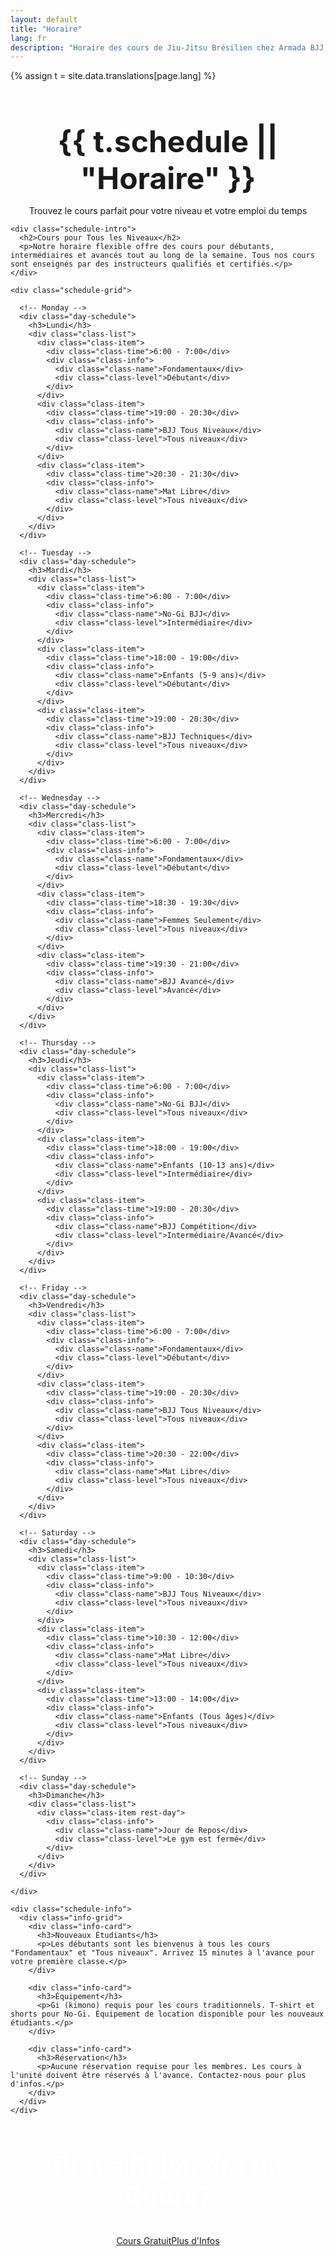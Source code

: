```yaml
---
layout: default
title: "Horaire"
lang: fr
description: "Horaire des cours de Jiu-Jitsu Brésilien chez Armada BJJ. Trouvez le cours parfait pour votre niveau et votre emploi du temps."
---
```


{% assign t = site.data.translations[page.lang] %}

<div class="page-header">
  <div class="wrapper">
    <h1>{{ t.schedule || "Horaire" }}</h1>
    <p>Trouvez le cours parfait pour votre niveau et votre emploi du temps</p>
  </div>
</div>

<section class="schedule-section">
  <div class="wrapper">
    
    <div class="schedule-intro">
      <h2>Cours pour Tous les Niveaux</h2>
      <p>Notre horaire flexible offre des cours pour débutants, intermédiaires et avancés tout au long de la semaine. Tous nos cours sont enseignés par des instructeurs qualifiés et certifiés.</p>
    </div>
    
    <div class="schedule-grid">
      
      <!-- Monday -->
      <div class="day-schedule">
        <h3>Lundi</h3>
        <div class="class-list">
          <div class="class-item">
            <div class="class-time">6:00 - 7:00</div>
            <div class="class-info">
              <div class="class-name">Fondamentaux</div>
              <div class="class-level">Débutant</div>
            </div>
          </div>
          <div class="class-item">
            <div class="class-time">19:00 - 20:30</div>
            <div class="class-info">
              <div class="class-name">BJJ Tous Niveaux</div>
              <div class="class-level">Tous niveaux</div>
            </div>
          </div>
          <div class="class-item">
            <div class="class-time">20:30 - 21:30</div>
            <div class="class-info">
              <div class="class-name">Mat Libre</div>
              <div class="class-level">Tous niveaux</div>
            </div>
          </div>
        </div>
      </div>
      
      <!-- Tuesday -->
      <div class="day-schedule">
        <h3>Mardi</h3>
        <div class="class-list">
          <div class="class-item">
            <div class="class-time">6:00 - 7:00</div>
            <div class="class-info">
              <div class="class-name">No-Gi BJJ</div>
              <div class="class-level">Intermédiaire</div>
            </div>
          </div>
          <div class="class-item">
            <div class="class-time">18:00 - 19:00</div>
            <div class="class-info">
              <div class="class-name">Enfants (5-9 ans)</div>
              <div class="class-level">Débutant</div>
            </div>
          </div>
          <div class="class-item">
            <div class="class-time">19:00 - 20:30</div>
            <div class="class-info">
              <div class="class-name">BJJ Techniques</div>
              <div class="class-level">Tous niveaux</div>
            </div>
          </div>
        </div>
      </div>
      
      <!-- Wednesday -->
      <div class="day-schedule">
        <h3>Mercredi</h3>
        <div class="class-list">
          <div class="class-item">
            <div class="class-time">6:00 - 7:00</div>
            <div class="class-info">
              <div class="class-name">Fondamentaux</div>
              <div class="class-level">Débutant</div>
            </div>
          </div>
          <div class="class-item">
            <div class="class-time">18:30 - 19:30</div>
            <div class="class-info">
              <div class="class-name">Femmes Seulement</div>
              <div class="class-level">Tous niveaux</div>
            </div>
          </div>
          <div class="class-item">
            <div class="class-time">19:30 - 21:00</div>
            <div class="class-info">
              <div class="class-name">BJJ Avancé</div>
              <div class="class-level">Avancé</div>
            </div>
          </div>
        </div>
      </div>
      
      <!-- Thursday -->
      <div class="day-schedule">
        <h3>Jeudi</h3>
        <div class="class-list">
          <div class="class-item">
            <div class="class-time">6:00 - 7:00</div>
            <div class="class-info">
              <div class="class-name">No-Gi BJJ</div>
              <div class="class-level">Tous niveaux</div>
            </div>
          </div>
          <div class="class-item">
            <div class="class-time">18:00 - 19:00</div>
            <div class="class-info">
              <div class="class-name">Enfants (10-13 ans)</div>
              <div class="class-level">Intermédiaire</div>
            </div>
          </div>
          <div class="class-item">
            <div class="class-time">19:00 - 20:30</div>
            <div class="class-info">
              <div class="class-name">BJJ Compétition</div>
              <div class="class-level">Intermédiaire/Avancé</div>
            </div>
          </div>
        </div>
      </div>
      
      <!-- Friday -->
      <div class="day-schedule">
        <h3>Vendredi</h3>
        <div class="class-list">
          <div class="class-item">
            <div class="class-time">6:00 - 7:00</div>
            <div class="class-info">
              <div class="class-name">Fondamentaux</div>
              <div class="class-level">Débutant</div>
            </div>
          </div>
          <div class="class-item">
            <div class="class-time">19:00 - 20:30</div>
            <div class="class-info">
              <div class="class-name">BJJ Tous Niveaux</div>
              <div class="class-level">Tous niveaux</div>
            </div>
          </div>
          <div class="class-item">
            <div class="class-time">20:30 - 22:00</div>
            <div class="class-info">
              <div class="class-name">Mat Libre</div>
              <div class="class-level">Tous niveaux</div>
            </div>
          </div>
        </div>
      </div>
      
      <!-- Saturday -->
      <div class="day-schedule">
        <h3>Samedi</h3>
        <div class="class-list">
          <div class="class-item">
            <div class="class-time">9:00 - 10:30</div>
            <div class="class-info">
              <div class="class-name">BJJ Tous Niveaux</div>
              <div class="class-level">Tous niveaux</div>
            </div>
          </div>
          <div class="class-item">
            <div class="class-time">10:30 - 12:00</div>
            <div class="class-info">
              <div class="class-name">Mat Libre</div>
              <div class="class-level">Tous niveaux</div>
            </div>
          </div>
          <div class="class-item">
            <div class="class-time">13:00 - 14:00</div>
            <div class="class-info">
              <div class="class-name">Enfants (Tous âges)</div>
              <div class="class-level">Tous niveaux</div>
            </div>
          </div>
        </div>
      </div>
      
      <!-- Sunday -->
      <div class="day-schedule">
        <h3>Dimanche</h3>
        <div class="class-list">
          <div class="class-item rest-day">
            <div class="class-info">
              <div class="class-name">Jour de Repos</div>
              <div class="class-level">Le gym est fermé</div>
            </div>
          </div>
        </div>
      </div>
      
    </div>
    
    <div class="schedule-info">
      <div class="info-grid">
        <div class="info-card">
          <h3>Nouveaux Étudiants</h3>
          <p>Les débutants sont les bienvenus à tous les cours "Fondamentaux" et "Tous niveaux". Arrivez 15 minutes à l'avance pour votre première classe.</p>
        </div>
        
        <div class="info-card">
          <h3>Équipement</h3>
          <p>Gi (kimono) requis pour les cours traditionnels. T-shirt et shorts pour No-Gi. Équipement de location disponible pour les nouveaux étudiants.</p>
        </div>
        
        <div class="info-card">
          <h3>Réservation</h3>
          <p>Aucune réservation requise pour les membres. Les cours à l'unité doivent être réservés à l'avance. Contactez-nous pour plus d'infos.</p>
        </div>
      </div>
    </div>
    
  </div>
</section>

<section class="schedule-cta">
  <div class="wrapper">
    <div class="cta-content">
      <h2>Prêt à Rejoindre un Cours?</h2>
      <p>Réservez votre cours d'essai gratuit aujourd'hui</p>
      <div class="cta-buttons">
        <a href="{{ '/contact/' | relative_url }}#trial" class="btn btn-primary btn-large">Cours Gratuit</a>
        <a href="{{ '/contact/' | relative_url }}" class="btn btn-secondary btn-large">Plus d'Infos</a>
      </div>
    </div>
  </div>
</section>

<style>
.page-header {
  background: var(--section-bg);
  padding: 120px 0 var(--spacing-xl);
  text-align: center;
}

.page-header h1 {
  font-size: 3rem;
  margin-bottom: var(--spacing-sm);
}

.schedule-section {
  padding: var(--spacing-xl) 0;
}

.schedule-intro {
  text-align: center;
  max-width: 800px;
  margin: 0 auto var(--spacing-xl);
}

.schedule-intro h2 {
  font-size: 2.5rem;
  margin-bottom: var(--spacing-md);
  color: var(--primary-color);
}

.schedule-intro p {
  font-size: 1.1rem;
  color: var(--text-light);
}

.schedule-grid {
  display: grid;
  grid-template-columns: repeat(auto-fit, minmax(300px, 1fr));
  gap: var(--spacing-md);
  margin-bottom: var(--spacing-xl);
}

.day-schedule {
  background: white;
  border-radius: var(--border-radius);
  box-shadow: var(--box-shadow);
  overflow: hidden;
}

.day-schedule h3 {
  background: var(--primary-color);
  color: white;
  text-align: center;
  padding: var(--spacing-md);
  margin: 0;
  font-size: 1.2rem;
}

.class-list {
  padding: var(--spacing-sm);
}

.class-item {
  display: flex;
  align-items: center;
  gap: var(--spacing-md);
  padding: var(--spacing-sm);
  border-bottom: 1px solid var(--border-color);
  transition: var(--transition);
}

.class-item:hover {
  background: var(--section-bg);
}

.class-item:last-child {
  border-bottom: none;
}

.class-item.rest-day {
  justify-content: center;
  opacity: 0.6;
}

.class-time {
  font-weight: 600;
  color: var(--primary-color);
  min-width: 80px;
  font-size: 0.9rem;
}

.class-info {
  flex: 1;
}

.class-name {
  font-weight: 600;
  margin-bottom: 2px;
}

.class-level {
  font-size: 0.9rem;
  color: var(--text-light);
}

.schedule-info {
  margin-bottom: var(--spacing-xl);
}

.info-grid {
  display: grid;
  grid-template-columns: repeat(auto-fit, minmax(280px, 1fr));
  gap: var(--spacing-md);
}

.info-card {
  background: var(--section-bg);
  padding: var(--spacing-md);
  border-radius: var(--border-radius);
  text-align: center;
}

.info-card h3 {
  color: var(--primary-color);
  margin-bottom: var(--spacing-sm);
}

.info-card p {
  color: var(--text-light);
  margin-bottom: 0;
}

.schedule-cta {
  background: var(--primary-color);
  color: white;
  text-align: center;
  padding: var(--spacing-xl) 0;
}

.schedule-cta h2 {
  font-size: 2.5rem;
  margin-bottom: var(--spacing-sm);
}

.schedule-cta p {
  font-size: 1.1rem;
  margin-bottom: var(--spacing-md);
  opacity: 0.9;
}

.cta-buttons {
  display: flex;
  gap: var(--spacing-sm);
  justify-content: center;
  flex-wrap: wrap;
}

@media (max-width: 768px) {
  .page-header h1 {
    font-size: 2rem;
  }
  
  .schedule-intro h2,
  .schedule-cta h2 {
    font-size: 1.8rem;
  }
  
  .schedule-grid {
    grid-template-columns: 1fr;
  }
  
  .class-item {
    flex-direction: column;
    align-items: flex-start;
    gap: var(--spacing-xs);
  }
  
  .class-time {
    min-width: auto;
  }
  
  .cta-buttons {
    flex-direction: column;
    align-items: center;
  }
  
  .btn {
    width: 100%;
    max-width: 300px;
  }
}
</style>